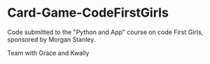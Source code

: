 # Card-Game-CodeFirstGirls
Code submitted to the "Python and App" course on code First Girls, sponsored by Morgan Stanley.

Team with Grace and Kwally

